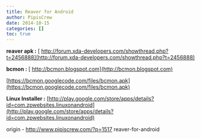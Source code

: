```yaml
---
title: Reaver for Android
author: PipisCrew
date: 2014-10-15
categories: []
toc: true
---
```


**reaver apk :**
[ http://forum.xda-developers.com/showthread.php?t=2456888](http://forum.xda-developers.com/showthread.php?t=2456888)

**bcmon :**
[ http://bcmon.blogspot.com](http://bcmon.blogspot.com)

[https://bcmon.googlecode.com/files/bcmon.apk](https://bcmon.googlecode.com/files/bcmon.apk)

**Linux Installer :**
[http://play.google.com/store/apps/details?id=com.zpwebsites.linuxonandroid](http://play.google.com/store/apps/details?id=com.zpwebsites.linuxonandroid)

origin - http://www.pipiscrew.com/?p=1517 reaver-for-android